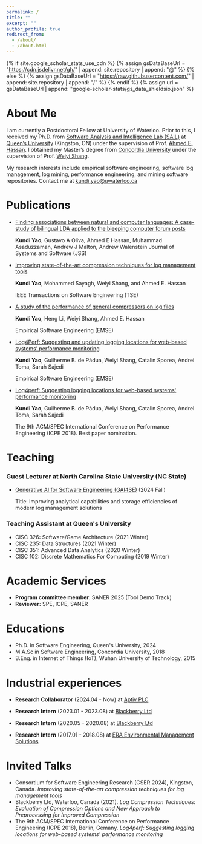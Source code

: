 ```yaml
---
permalink: /
title: ""
excerpt: ""
author_profile: true
redirect_from: 
  - /about/
  - /about.html
---
```


{% if site.google_scholar_stats_use_cdn %}
{% assign gsDataBaseUrl = "https://cdn.jsdelivr.net/gh/" | append: site.repository | append: "@" %}
{% else %}
{% assign gsDataBaseUrl = "https://raw.githubusercontent.com/" | append: site.repository | append: "/" %}
{% endif %}
{% assign url = gsDataBaseUrl | append: "google-scholar-stats/gs_data_shieldsio.json" %}

<span class='anchor' id='about-me'></span>

# About Me


I am currently a Postdoctoral Fellow at University of Waterloo. 
Prior to this, I received my Ph.D. from [Software Analysis and Intelligence Lab (SAIL)](https://sail.cs.queensu.ca/index.html) at [Queen’s University](https://www.queensu.ca/) (Kingston, ON) under the supervision of Prof. [Ahmed E. Hassan](https://www.cs.queensu.ca/people/Ahmed%20E./Hassan). 
I obtained my Master’s degree from [Concordia University](https://www.concordia.ca/) under the supervision of Prof. [Weiyi Shang](https://ece.uwaterloo.ca/~wshang/).

My research interests include empirical software engineering, software log management, log mining, performance engineering, and mining software repositories. Contact me at [kundi.yao@uwaterloo.ca](mailto:kundi.yao@uwaterloo.ca)
<!-- 
My research interest includes neural machine translation and computer vision. I have published more than 100 papers at the top international AI conferences with total <a href='https://scholar.google.com/citations?user=DhtAFkwAAAAJ'>google scholar citations <strong><span id='total_cit'>260000+</span></strong></a> (You can also use google scholar badge <a href='https://scholar.google.com/citations?user=DhtAFkwAAAAJ'><img src="https://img.shields.io/endpoint?url={{ url | url_encode }}&logo=Google%20Scholar&labelColor=f6f6f6&color=9cf&style=flat&label=citations"></a>). -->


<!-- # 🔥 News
- *2022.02*: &nbsp;🎉🎉 Lorem ipsum dolor sit amet, consectetur adipiscing elit. Vivamus ornare aliquet ipsum, ac tempus justo dapibus sit amet. 
- *2022.02*: &nbsp;🎉🎉 Lorem ipsum dolor sit amet, consectetur adipiscing elit. Vivamus ornare aliquet ipsum, ac tempus justo dapibus sit amet.  -->

<!-- # 📝 Publications  -->
<span class='anchor' id='publications'></span>

# Publications 


- [Finding associations between natural and computer languages: A case-study of bilingual LDA applied to the bleeping computer forum posts](../resources/papers/Kundi_JSS2023.pdf)
  
  **Kundi Yao**, Gustavo A Oliva, Ahmed E Hassan, Muhammad Asaduzzaman, Andrew J Malton, Andrew Walenstein
  Journal of Systems and Software (JSS)

- [Improving state-of-the-art compression techniques for log management tools](../resources/papers/Kundi_TSE_2021.pdf)
  
  **Kundi Yao**, Mohammed Sayagh, Weiyi Shang, and Ahmed E. Hassan

  IEEE Transactions on Software Engineering (TSE)
  
- [A study of the performance of general compressors on log files](../resources/papers/Kundi_EMSE2020.pdf)
  
  **Kundi Yao**, Heng Li, Weiyi Shang, Ahmed E. Hassan

  Empirical Software Engineering (EMSE)

- [Log4Perf: Suggesting and updating logging locations for web-based systems’ performance monitoring](../resources/papers/Kundi_EMSE2019.pdf)
  
  **Kundi Yao**, Guilherme B. de Pádua, Weiyi Shang, Catalin Sporea, Andrei Toma, Sarah Sajedi

  Empirical Software Engineering (EMSE)

- [Log4perf: Suggesting logging locations for web-based systems' performance monitoring](../resources/papers/Kundi_ICPE2018.pdf)
  
  **Kundi Yao**, Guilherme B. de Pádua, Weiyi Shang, Catalin Sporea, Andrei Toma, Sarah Sajedi

  The 9th ACM/SPEC International Conference on Performance Engineering (ICPE 2018). Best paper nomination.

<!-- # 🎖 Honors and Awards
- *2021.10* Lorem ipsum dolor sit amet, consectetur adipiscing elit. Vivamus ornare aliquet ipsum, ac tempus justo dapibus sit amet. 
- *2021.09* Lorem ipsum dolor sit amet, consectetur adipiscing elit. Vivamus ornare aliquet ipsum, ac tempus justo dapibus sit amet.  -->

<span class='anchor' id='teaching'></span>

# Teaching

### Guest Lecturer at North Carolina State University (NC State)
- [Generative AI for Software Engineering (GAI4SE)](https://github.com/gai4se/GAI4SE-Course) (2024 Fall)
  
  Title: Improving analytical capabilities and storage efficiencies of modern log management solutions 

### Teaching Assistant at Queen's University
- CISC 326: Software/Game Architecture (2021 Winter)
- CISC 235: Data Structures (2021 Winter)
- CISC 351: Advanced Data Analytics (2020 Winter)
- CISC 102: Discrete Mathematics For Computing (2019 Winter)


# Academic Services
- **Program committee member**: SANER 2025 (Tool Demo Track)
- **Reviewer:** SPE, ICPE, SANER



<!-- # 📖 Educations -->

<span class='anchor' id='educations'></span>

# Educations

- Ph.D. in Software Engineering, Queen's University, 2024
- M.A.Sc in Software Engineering, Concordia University, 2018
- B.Eng. in Internet of Things (IoT), Wuhan University of Technology, 2015



<!-- # 💻 Industrial experiences -->
<span class='anchor' id='industrial_expriences'></span>

# Industrial experiences

- **Research Collaborator** (2024.04 - Now) at [Aptiv PLC](https://www.aptiv.com/)

- **Research Intern** (2023.01 - 2023.08) at [Blackberry Ltd](https://www.blackberry.com/)

- **Research Intern** (2020.05 - 2020.08) at [Blackberry Ltd](https://www.blackberry.com/)

- **Research Intern** (2017.01 - 2018.08) at [ERA Environmental Management Solutions](https://www.era-environmental.com/)


<!-- # 💬 Invited Talks -->
<span class='anchor' id='invited-talks'></span>

# Invited Talks


- Consortium for Software Engineering Research (CSER 2024), Kingston, Canada. *Improving state-of-the-art compression techniques for log management tools*
- Blackberry Ltd, Waterloo, Canada (2021). *Log Compression Techniques: Evaluation of Compression Options and New Approach to Preprocessing for Improved Compression*
- The 9th ACM/SPEC International Conference on Performance Engineering (ICPE 2018), Berlin, Gemany. *Log4perf: Suggesting logging locations for web-based systems' performance monitoring*
  